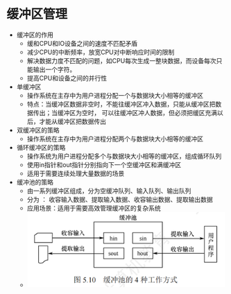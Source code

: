 # 缓冲区管理

* 缓冲区的作用
    * 缓和CPU和IO设备之间的速度不匹配矛盾
    * 减少CPU的中断频率，放宽CPU对中断响应时间的限制
    * 解决数据力度不匹配的问题，如CPU每次生成一整块数据，而设备每次只能输出一个字符。
    * 提高CPU和设备之间的并行性
* 单缓冲区
    * 操作系统在主存中为用户进程分配一个与数据块大小相等的缓冲区
    * 特点：当缓冲区数据非空时，不能往缓冲区冲入数据，只能从缓冲区把数据传出；当缓冲区为空时， 可以往缓冲区冲人数据，但必须把缓区充满以后，才能从缓冲区把数据传出
* 双缓冲区的策略
    * 操作系统在主存中为用户进程分配两个与数据块大小相等的缓冲区
* 循环缓冲区的策略
    * 操作系统为用户进程分配多个与数据块大小相等的缓冲区，组成循环队列
    * 使用in指针和out指针分别指向下一个空缓冲区和满缓冲区
    * 适用于需要连续处理大量数据的场景
* 缓冲池的策略
    * 由一系列缓冲区组成，分为空缓冲队列、输入队列、输出队列
    * 分为 ： 收容输入数据、提取输入数据、收容输出数据、提取输出数据
    * 应用场景：适用于需要高效管理缓冲区的复杂系统
    * ![](./img/Snipaste_2025-06-15_11-39-56.png)